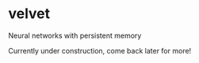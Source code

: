 # velvet
Neural networks with persistent memory

Currently under construction, come back later for more!
